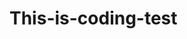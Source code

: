 # This-is-coding-test
   
  
   

  
    
    
    
     
        
        
    
      
      
      
     
  
   
